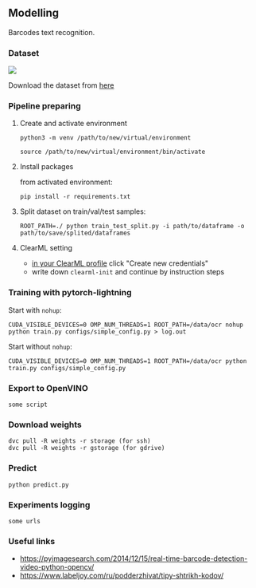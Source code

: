## Modelling

Barcodes text recognition.

### Dataset

![](./assets/barcodes.png)

Download the dataset from [here](https://disk.yandex.ru/d/nk-h0vv20EZvzg)

### Pipeline preparing

1. Create and activate environment
    ```
    python3 -m venv /path/to/new/virtual/environment
    ```
    ```
    source /path/to/new/virtual/environment/bin/activate
    ```

2. Install packages

    from activated environment:
    ```
    pip install -r requirements.txt
    ```

3.  Split dataset on train/val/test samples:
    ```
    ROOT_PATH=./ python train_test_split.py -i path/to/dataframe -o path/to/save/splited/dataframes
    ```

4. ClearML setting
    - [in your ClearML profile](https://app.community.clear.ml/profile) click "Create new credentials"
    - write down `clearml-init` and continue by instruction steps

### Training with pytorch-lightning
Start with `nohup`:

```
CUDA_VISIBLE_DEVICES=0 OMP_NUM_THREADS=1 ROOT_PATH=/data/ocr nohup python train.py configs/simple_config.py > log.out
```

Start without `nohup`:

```
CUDA_VISIBLE_DEVICES=0 OMP_NUM_THREADS=1 ROOT_PATH=/data/ocr python train.py configs/simple_config.py
```

### Export to OpenVINO

```
some script
```

### Download weights

```
dvc pull -R weights -r storage (for ssh)
dvc pull -R weights -r gstorage (for gdrive)
```

### Predict

```
python predict.py
```

### Experiments logging

```
some urls
```

### Useful links
* https://pyimagesearch.com/2014/12/15/real-time-barcode-detection-video-python-opencv/
* https://www.labeljoy.com/ru/podderzhivat/tipy-shtrikh-kodov/